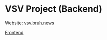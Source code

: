 # VSV Project (Backend)

Website: [vsv.bruh.news](https://vsv.bruh.news)

[Frontend](https://github.com/vsv-project/vsv-project.github.io)
